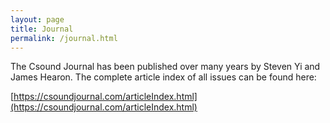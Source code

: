 ```yaml
---
layout: page
title: Journal
permalink: /journal.html
---
```



The Csound Journal has been published over many years by Steven Yi and James Hearon. The complete article index of all issues can be found here:

[https://csoundjournal.com/articleIndex.html](https://csoundjournal.com/articleIndex.html)
